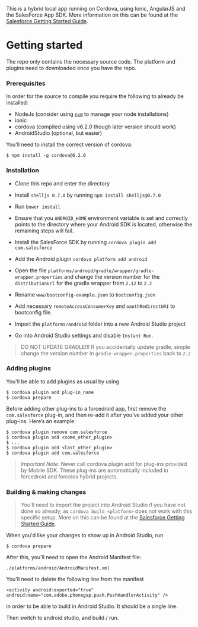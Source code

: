 This is a hybrid local app running on Cordova, using Ionic, AngularJS and the SalesForce App SDK. More information on this can be found at the  [Salesforce Getting Started Guide](https://trailhead.salesforce.com/mobile_sdk_hybrid/mobilesdk_hybrid_getting_started).


# Getting started

The repo only contains the necessary source code. The platform and plugins need to downloaded once you have the repo.

### Prerequisites
In order for the source to compile you require the following to already be installed:
* NodeJs (consider using [`nvm`](https://github.com/creationix/nvm) to manage your node installations)
* ionic
* cordova (compiled using v6.2.0 though later version should work)
* AndroidStudio (optional, but easier)

You'll need to install the correct version of cordova:

    $ npm install -g cordova@6.2.0

### Installation
* Clone this repo and enter the directory
* Install `shelljs 0.7.0` by running `npm install shelljs@0.7.0`
* Run `bower install`
* Ensure that you `ANDROID_HOME` environment variable is set and correctly points to the directory where your Android SDK is located, otherwise the remaining steps will fail.
* Install the SalesForce SDK by running `cordova plugin add com.salesforce`
* Add the Android plugin `cordova platform add android`
* Open the file `platforms/android/gradle/wrapper/gradle-wrapper.properties` and change the version number for the `distributionUrl` for the gradle wrapper from `2.12` to `2.2`


* Rename `www/bootconfig-example.json` to `bootconfig.json`
* Add necessary `remoteAccessConsumerKey` and `oauthRedirectURI` to bootconfig file.


* Import the `platforms/android` folder into a new Android Studio project
* Go into Android Studio settings and disable `Instant Run`.

> DO NOT UPDATE GRADLE!!! If you accidentally update gradle, simple change the version number in `gradle-wrapper.properties` back to `2.2`

### Adding plugins
You'll be able to add plugins as usual by using

    $ cordova plugin add plug-in_name
    $ cordova prepare

Before adding other plug-ins to a forcedroid app, first remove the `com.salesforce` plug-in, and then re-add it after you’ve added your other plug-ins. Here’s an example:

    $ cordova plugin remove com.salesforce
    $ cordova plugin add <some_other_plugin>
    $ ...
    $ cordova plugin add <last_other_plugin>
    $ cordova plugin add com.salesforce


> *Important Note:* Never call cordova plugin add for plug-ins provided by Mobile SDK. These plug-ins are automatically included in forcedroid and forceios hybrid projects.

### Building & making changes
>You'll need to import the project into Android Studio if you have not done so
already, as `cordova build <platform>` does not work with this specific setup. More on this can be
found at the [Salesforce Getting Started Guide](https://trailhead.salesforce.com/mobile_sdk_hybrid/mobilesdk_hybrid_getting_started).

When you'd like your changes to show up in Android Studio, run

    $ cordova prepare

After this, you'll need to open the Android Manifest file:

    ./platforms/android/AndroidManifest.xml

You'll need to delete the following line from the manifest

`<activity android:exported="true" android:name="com.adobe.phonegap.push.PushHandlerActivity" />`

in order to be able to build in Android Studio. It should be a single line.

Then switch to android studio, and build / run.
